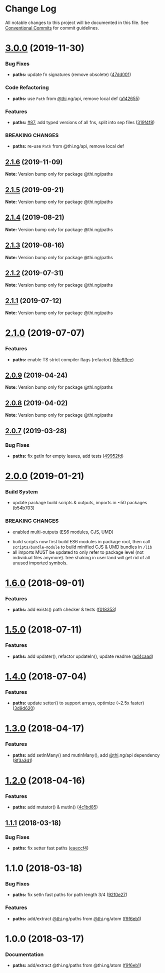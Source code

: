 # Change Log

All notable changes to this project will be documented in this file.
See [Conventional Commits](https://conventionalcommits.org) for commit guidelines.

# [3.0.0](https://github.com/thi-ng/umbrella/compare/@thi.ng/paths@2.1.6...@thi.ng/paths@3.0.0) (2019-11-30)


### Bug Fixes

* **paths:** update fn signatures (remove obsolete) ([47dd001](https://github.com/thi-ng/umbrella/commit/47dd0016dfbc7a59046c396344c5217b8b7127e2))


### Code Refactoring

* **paths:** use `Path` from [@thi](https://github.com/thi).ng/api, remove local def ([a142655](https://github.com/thi-ng/umbrella/commit/a142655b8a9565f3644d50272f165c1e329c2404))


### Features

* **paths:** [#87](https://github.com/thi-ng/umbrella/issues/87), add typed versions of all fns, split into sep files ([319f4f8](https://github.com/thi-ng/umbrella/commit/319f4f84e5d1a9f09cc0d6af41244d4bdecd53a9))


### BREAKING CHANGES

* **paths:** re-use `Path` from @thi.ng/api, remove local def





## [2.1.6](https://github.com/thi-ng/umbrella/compare/@thi.ng/paths@2.1.5...@thi.ng/paths@2.1.6) (2019-11-09)

**Note:** Version bump only for package @thi.ng/paths





## [2.1.5](https://github.com/thi-ng/umbrella/compare/@thi.ng/paths@2.1.4...@thi.ng/paths@2.1.5) (2019-09-21)

**Note:** Version bump only for package @thi.ng/paths





## [2.1.4](https://github.com/thi-ng/umbrella/compare/@thi.ng/paths@2.1.3...@thi.ng/paths@2.1.4) (2019-08-21)

**Note:** Version bump only for package @thi.ng/paths





## [2.1.3](https://github.com/thi-ng/umbrella/compare/@thi.ng/paths@2.1.2...@thi.ng/paths@2.1.3) (2019-08-16)

**Note:** Version bump only for package @thi.ng/paths





## [2.1.2](https://github.com/thi-ng/umbrella/compare/@thi.ng/paths@2.1.1...@thi.ng/paths@2.1.2) (2019-07-31)

**Note:** Version bump only for package @thi.ng/paths





## [2.1.1](https://github.com/thi-ng/umbrella/compare/@thi.ng/paths@2.1.0...@thi.ng/paths@2.1.1) (2019-07-12)

**Note:** Version bump only for package @thi.ng/paths





# [2.1.0](https://github.com/thi-ng/umbrella/compare/@thi.ng/paths@2.0.9...@thi.ng/paths@2.1.0) (2019-07-07)


### Features

* **paths:** enable TS strict compiler flags (refactor) ([55e93ee](https://github.com/thi-ng/umbrella/commit/55e93ee))





## [2.0.9](https://github.com/thi-ng/umbrella/compare/@thi.ng/paths@2.0.8...@thi.ng/paths@2.0.9) (2019-04-24)

**Note:** Version bump only for package @thi.ng/paths





## [2.0.8](https://github.com/thi-ng/umbrella/compare/@thi.ng/paths@2.0.7...@thi.ng/paths@2.0.8) (2019-04-02)

**Note:** Version bump only for package @thi.ng/paths





## [2.0.7](https://github.com/thi-ng/umbrella/compare/@thi.ng/paths@2.0.6...@thi.ng/paths@2.0.7) (2019-03-28)


### Bug Fixes

* **paths:** fix getIn for empty leaves, add tests ([49952fd](https://github.com/thi-ng/umbrella/commit/49952fd))







# [2.0.0](https://github.com/thi-ng/umbrella/compare/@thi.ng/paths@1.6.6...@thi.ng/paths@2.0.0) (2019-01-21)


### Build System

* update package build scripts & outputs, imports in ~50 packages ([b54b703](https://github.com/thi-ng/umbrella/commit/b54b703))


### BREAKING CHANGES

* enabled multi-outputs (ES6 modules, CJS, UMD)

- build scripts now first build ES6 modules in package root, then call
  `scripts/bundle-module` to build minified CJS & UMD bundles in `/lib`
- all imports MUST be updated to only refer to package level
  (not individual files anymore). tree shaking in user land will get rid of
  all unused imported symbols.


<a name="1.6.0"></a>
# [1.6.0](https://github.com/thi-ng/umbrella/compare/@thi.ng/paths@1.5.2...@thi.ng/paths@1.6.0) (2018-09-01)


### Features

* **paths:** add exists() path checker & tests ([f018353](https://github.com/thi-ng/umbrella/commit/f018353))


<a name="1.5.0"></a>
# [1.5.0](https://github.com/thi-ng/umbrella/compare/@thi.ng/paths@1.4.0...@thi.ng/paths@1.5.0) (2018-07-11)


### Features

* **paths:** add updater(), refactor updateIn(), update readme ([ad4caad](https://github.com/thi-ng/umbrella/commit/ad4caad))




<a name="1.4.0"></a>
# [1.4.0](https://github.com/thi-ng/umbrella/compare/@thi.ng/paths@1.3.10...@thi.ng/paths@1.4.0) (2018-07-04)


### Features

* **paths:** update setter() to support arrays, optimize (~2.5x faster) ([3d9d620](https://github.com/thi-ng/umbrella/commit/3d9d620))


<a name="1.3.0"></a>
# [1.3.0](https://github.com/thi-ng/umbrella/compare/@thi.ng/paths@1.2.0...@thi.ng/paths@1.3.0) (2018-04-17)


### Features

* **paths:** add setInMany() and mutInMany(), add [@thi](https://github.com/thi).ng/api dependency ([8f3a3d1](https://github.com/thi-ng/umbrella/commit/8f3a3d1))




<a name="1.2.0"></a>
# [1.2.0](https://github.com/thi-ng/umbrella/compare/@thi.ng/paths@1.1.6...@thi.ng/paths@1.2.0) (2018-04-16)


### Features

* **paths:** add mutator() & mutIn() ([4c1bd85](https://github.com/thi-ng/umbrella/commit/4c1bd85))


<a name="1.1.1"></a>
## [1.1.1](https://github.com/thi-ng/umbrella/compare/@thi.ng/paths@1.1.0...@thi.ng/paths@1.1.1) (2018-03-18)


### Bug Fixes

* **paths:** fix setter fast paths ([eaeccf4](https://github.com/thi-ng/umbrella/commit/eaeccf4))




<a name="1.1.0"></a>
# 1.1.0 (2018-03-18)


### Bug Fixes

* **paths:** fix setIn fast paths for path length 3/4 ([92f0e27](https://github.com/thi-ng/umbrella/commit/92f0e27))


### Features

* **paths:** add/extract [@thi](https://github.com/thi).ng/paths from [@thi](https://github.com/thi).ng/atom ([f9f6eb1](https://github.com/thi-ng/umbrella/commit/f9f6eb1))




<a name="1.0.0"></a>
# 1.0.0 (2018-03-17)


### Documentation

* **paths:** add/extract @thi.ng/paths from @thi.ng/atom ([f9f6eb1](https://github.com/thi-ng/umbrella/commit/f9f6eb1))
